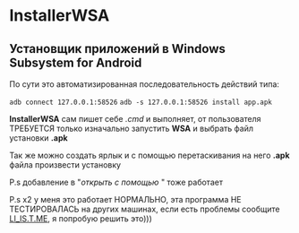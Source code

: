 # InstallerWSA
## Установщик приложений в **Windows Subsystem for Android**

По сути это автоматизированная последовательность действий  типа:

`adb connect 127.0.0.1:58526`
`adb -s 127.0.0.1:58526 install app.apk`

**InstallerWSA** сам пишет себе _.cmd_ и выполняет, от пользователя ТРЕБУЕТСЯ только изначально запустить **WSA** и выбрать файл установки **.apk**

Так же можно создать ярлык и с помощью перетаскивания на него **.apk** файла произвести установку

P.s добавление в "_открыть с помощью_ " тоже работает

P.s x2 у меня это работает НОРМАЛЬНО, эта программа НЕ ТЕСТИРОВАЛАСЬ на других машинах, если есть проблемы сообщите [LI_IS.T.ME](https://li_is.t.me), я попробую решить это)))
